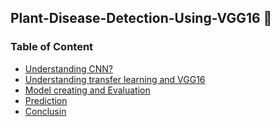 <h2> Plant-Disease-Detection-Using-VGG16 🍃</h2>
<h3>Table of Content</h3>
<ul>
<li><a href='#'>Understanding CNN?</a></li>
<li><a href='#'>Understanding transfer learning and  VGG16</a></li>
<li><a href='#'>Model creating and Evaluation</a></li>
<li><a href='#'>Prediction</a></li>
<li><a href='#'>Conclusin</a></li>
</ul>

